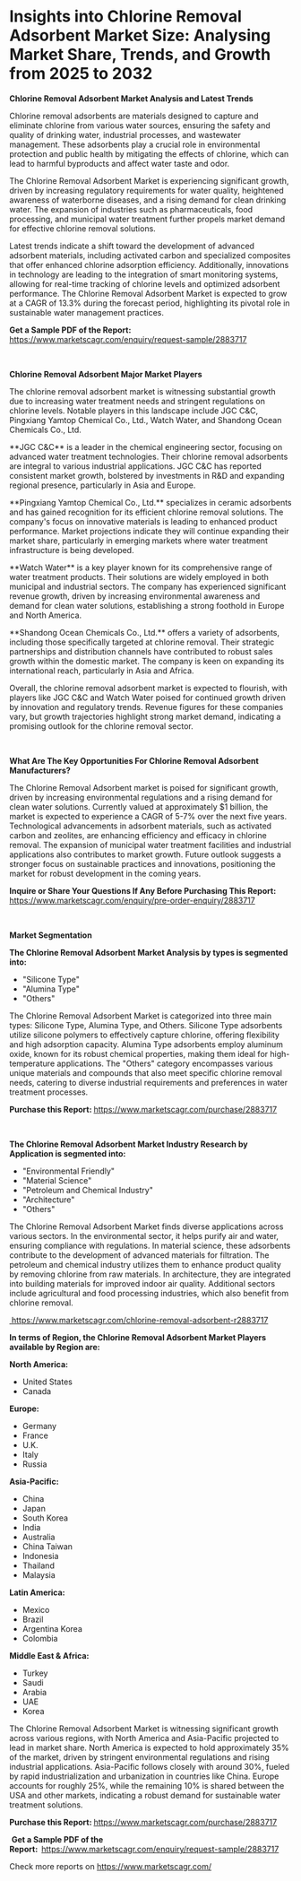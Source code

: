 <p><h1>Insights into Chlorine Removal Adsorbent Market Size: Analysing Market Share, Trends, and Growth from 2025 to 2032</h1></p><p><strong>Chlorine Removal Adsorbent Market Analysis and Latest Trends</strong></p>
<p><p>Chlorine removal adsorbents are materials designed to capture and eliminate chlorine from various water sources, ensuring the safety and quality of drinking water, industrial processes, and wastewater management. These adsorbents play a crucial role in environmental protection and public health by mitigating the effects of chlorine, which can lead to harmful byproducts and affect water taste and odor.</p><p>The Chlorine Removal Adsorbent Market is experiencing significant growth, driven by increasing regulatory requirements for water quality, heightened awareness of waterborne diseases, and a rising demand for clean drinking water. The expansion of industries such as pharmaceuticals, food processing, and municipal water treatment further propels market demand for effective chlorine removal solutions. </p><p>Latest trends indicate a shift toward the development of advanced adsorbent materials, including activated carbon and specialized composites that offer enhanced chlorine adsorption efficiency. Additionally, innovations in technology are leading to the integration of smart monitoring systems, allowing for real-time tracking of chlorine levels and optimized adsorbent performance. The Chlorine Removal Adsorbent Market is expected to grow at a CAGR of 13.3% during the forecast period, highlighting its pivotal role in sustainable water management practices.</p></p>
<p><strong>Get a Sample PDF of the Report:&nbsp;</strong> <a href="https://www.marketscagr.com/enquiry/request-sample/2883717?utm_campaign=2465&utm_medium=2&utm_source=Github&utm_content=ia&utm_term=13032025&utm_id=chlorine-removal-adsorbent">https://www.marketscagr.com/enquiry/request-sample/2883717</a></p>
<p>&nbsp;</p>
<p><strong>Chlorine Removal Adsorbent Major Market Players</strong></p>
<p><p>The chlorine removal adsorbent market is witnessing substantial growth due to increasing water treatment needs and stringent regulations on chlorine levels. Notable players in this landscape include JGC C&C, Pingxiang Yamtop Chemical Co., Ltd., Watch Water, and Shandong Ocean Chemicals Co., Ltd.</p><p>**JGC C&C** is a leader in the chemical engineering sector, focusing on advanced water treatment technologies. Their chlorine removal adsorbents are integral to various industrial applications. JGC C&C has reported consistent market growth, bolstered by investments in R&D and expanding regional presence, particularly in Asia and Europe.</p><p>**Pingxiang Yamtop Chemical Co., Ltd.** specializes in ceramic adsorbents and has gained recognition for its efficient chlorine removal solutions. The company's focus on innovative materials is leading to enhanced product performance. Market projections indicate they will continue expanding their market share, particularly in emerging markets where water treatment infrastructure is being developed.</p><p>**Watch Water** is a key player known for its comprehensive range of water treatment products. Their solutions are widely employed in both municipal and industrial sectors. The company has experienced significant revenue growth, driven by increasing environmental awareness and demand for clean water solutions, establishing a strong foothold in Europe and North America.</p><p>**Shandong Ocean Chemicals Co., Ltd.** offers a variety of adsorbents, including those specifically targeted at chlorine removal. Their strategic partnerships and distribution channels have contributed to robust sales growth within the domestic market. The company is keen on expanding its international reach, particularly in Asia and Africa.</p><p>Overall, the chlorine removal adsorbent market is expected to flourish, with players like JGC C&C and Watch Water poised for continued growth driven by innovation and regulatory trends. Revenue figures for these companies vary, but growth trajectories highlight strong market demand, indicating a promising outlook for the chlorine removal sector.</p></p>
<p>&nbsp;</p>
<p><strong>What Are The Key Opportunities For Chlorine Removal Adsorbent Manufacturers?</strong></p>
<p><p>The Chlorine Removal Adsorbent market is poised for significant growth, driven by increasing environmental regulations and a rising demand for clean water solutions. Currently valued at approximately $1 billion, the market is expected to experience a CAGR of 5-7% over the next five years. Technological advancements in adsorbent materials, such as activated carbon and zeolites, are enhancing efficiency and efficacy in chlorine removal. The expansion of municipal water treatment facilities and industrial applications also contributes to market growth. Future outlook suggests a stronger focus on sustainable practices and innovations, positioning the market for robust development in the coming years.</p></p>
<p><strong>Inquire or Share Your Questions If Any Before Purchasing This Report:</strong> <a href="https://www.marketscagr.com/enquiry/pre-order-enquiry/2883717?utm_campaign=2465&utm_medium=2&utm_source=Github&utm_content=ia&utm_term=13032025&utm_id=chlorine-removal-adsorbent">https://www.marketscagr.com/enquiry/pre-order-enquiry/2883717</a></p>
<p>&nbsp;</p>
<p><strong>Market Segmentation</strong></p>
<p><strong>The Chlorine Removal Adsorbent Market Analysis by types is segmented into:</strong></p>
<p><ul><li>"Silicone Type"</li><li>"Alumina Type"</li><li>"Others"</li></ul></p>
<p><p>The Chlorine Removal Adsorbent Market is categorized into three main types: Silicone Type, Alumina Type, and Others. Silicone Type adsorbents utilize silicone polymers to effectively capture chlorine, offering flexibility and high adsorption capacity. Alumina Type adsorbents employ aluminum oxide, known for its robust chemical properties, making them ideal for high-temperature applications. The "Others" category encompasses various unique materials and compounds that also meet specific chlorine removal needs, catering to diverse industrial requirements and preferences in water treatment processes.</p></p>
<p><strong>Purchase this Report:&nbsp;</strong><a href="https://www.marketscagr.com/purchase/2883717?utm_campaign=2465&utm_medium=2&utm_source=Github&utm_content=ia&utm_term=13032025&utm_id=chlorine-removal-adsorbent">https://www.marketscagr.com/purchase/2883717</a></p>
<p>&nbsp;</p>
<p><strong>The Chlorine Removal Adsorbent Market Industry Research by Application is segmented into:</strong></p>
<p><ul><li>"Environmental Friendly"</li><li>"Material Science"</li><li>"Petroleum and Chemical Industry"</li><li>"Architecture"</li><li>"Others"</li></ul></p>
<p><p>The Chlorine Removal Adsorbent Market finds diverse applications across various sectors. In the environmental sector, it helps purify air and water, ensuring compliance with regulations. In material science, these adsorbents contribute to the development of advanced materials for filtration. The petroleum and chemical industry utilizes them to enhance product quality by removing chlorine from raw materials. In architecture, they are integrated into building materials for improved indoor air quality. Additional sectors include agricultural and food processing industries, which also benefit from chlorine removal.</p></p>
<p><a href="https://www.marketscagr.com/chlorine-removal-adsorbent-r2883717?utm_campaign=2465&utm_medium=2&utm_source=Github&utm_content=ia&utm_term=13032025&utm_id=chlorine-removal-adsorbent">&nbsp;https://www.marketscagr.com/chlorine-removal-adsorbent-r2883717</a></p>
<p><strong>In terms of Region, the Chlorine Removal Adsorbent Market Players available by Region are:</strong></p>
<p>
    <p> <strong> North America: </strong>
        <ul>
            <li>United States</li>
            <li>Canada</li>
        </ul>
        </p> 
    <p> <strong> Europe: </strong>
        <ul>
            <li>Germany</li>
            <li>France</li>
            <li>U.K.</li>
            <li>Italy</li>
            <li>Russia</li>
        </ul>
        </p> 
    <p> <strong> Asia-Pacific: </strong>
        <ul>
            <li>China</li>
            <li>Japan</li>
            <li>South Korea</li>
            <li>India</li>
            <li>Australia</li>
            <li>China Taiwan</li>
            <li>Indonesia</li>
            <li>Thailand</li>
            <li>Malaysia</li>
        </ul>
        </p> 
    <p> <strong> Latin America: </strong>
        <ul>
            <li>Mexico</li>
            <li>Brazil</li>
            <li>Argentina Korea</li>
            <li>Colombia</li>
        </ul>
        </p> 
    <p> <strong> Middle East & Africa: </strong>
        <ul>
            <li>Turkey</li>
            <li>Saudi</li>
            <li>Arabia</li>
            <li>UAE</li>
            <li>Korea</li>
        </ul>
    </p>
    </p>
<p><p>The Chlorine Removal Adsorbent Market is witnessing significant growth across various regions, with North America and Asia-Pacific projected to lead in market share. North America is expected to hold approximately 35% of the market, driven by stringent environmental regulations and rising industrial applications. Asia-Pacific follows closely with around 30%, fueled by rapid industrialization and urbanization in countries like China. Europe accounts for roughly 25%, while the remaining 10% is shared between the USA and other markets, indicating a robust demand for sustainable water treatment solutions.</p></p>
<p><strong>Purchase this Report: </strong><a href="https://www.marketscagr.com/purchase/2883717?utm_campaign=2465&utm_medium=2&utm_source=Github&utm_content=ia&utm_term=13032025&utm_id=chlorine-removal-adsorbent">https://www.marketscagr.com/purchase/2883717</a></p>
<p>&nbsp;<strong>Get a Sample PDF of the Report:&nbsp;&nbsp;</strong><a href="https://www.marketscagr.com/enquiry/request-sample/2883717?utm_campaign=2465&utm_medium=2&utm_source=Github&utm_content=ia&utm_term=13032025&utm_id=chlorine-removal-adsorbent">https://www.marketscagr.com/enquiry/request-sample/2883717</a></p>
<p><strong></strong></p>
<p>Check more reports on <a href="https://www.marketscagr.com/?utm_campaign=2465&utm_medium=2&utm_source=Github&utm_content=ia&utm_term=13032025&utm_id=chlorine-removal-adsorbent">https://www.marketscagr.com/</a></p>